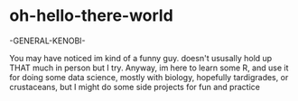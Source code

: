 # oh-hello-there-world
-GENERAL-KENOBI-

You may have noticed im kind of a funny guy. doesn't ususally hold up THAT much in person but I try.
Anyway, im here to learn some R, and use it for doing some data science, mostly with biology, hopefully tardigrades, or crustaceans, but I might do some side projects for fun and practice
